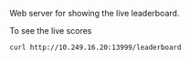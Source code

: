 Web server for showing the live leaderboard. 

To see the live scores

```
curl http://10.249.16.20:13999/leaderboard
```